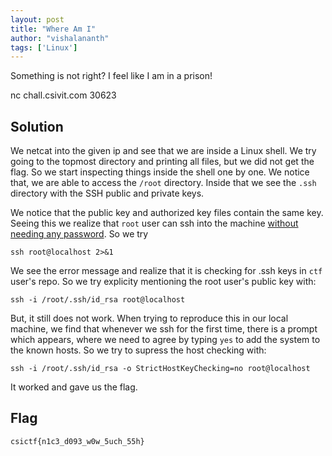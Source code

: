 ```yaml
---
layout: post
title: "Where Am I"
author: "vishalananth"
tags: ['Linux']
---
```


Something is not right? I feel like I am in a prison!

nc chall.csivit.com 30623

## Solution

We netcat into the given ip and see that we are inside a Linux shell. We try going to the topmost directory and printing all files, but we did not get the flag. So we start inspecting things inside the shell one by one. We notice that, we are able to access the `/root` directory. Inside that we see the `.ssh` directory with the SSH public and private keys.

We notice that the public key and authorized key files contain the same key. Seeing this we realize that `root` user can ssh into the machine [without needing any password](https://www.thegeekstuff.com/2008/11/3-steps-to-perform-ssh-login-without-password-using-ssh-keygen-ssh-copy-id/). So we try

```
ssh root@localhost 2>&1
```

We see the error message and realize that it is checking for .ssh keys in `ctf` user's repo. So we try explicity mentioning the root user's public key with:

```
ssh -i /root/.ssh/id_rsa root@localhost
```

But, it still does not work. When trying to reproduce this in our local machine, we find that whenever we ssh for the first time, there is a prompt which appears, where we need to agree by typing `yes` to add the system to the known hosts. So we try to supress the host checking with:

```
ssh -i /root/.ssh/id_rsa -o StrictHostKeyChecking=no root@localhost
```

It worked and gave us the flag.

## Flag
```
csictf{n1c3_d093_w0w_5uch_55h}
```
